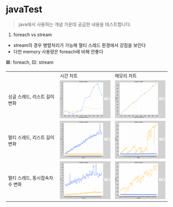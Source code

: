 # javaTest

> java에서 사용하는 개념 가운데 궁금한 내용을 테스트합니다.

1. foreach vs stream
- stream의 경우 병렬처리가 가능해 멀티 스레드 환경에서 강점을 보인다
- 다만 memory 사용량은 foreach에 비해 안좋다

🟦: foreach, 🟨: stream

<table>
  <tr>
      <td valign="center"></td>
      <td valign="center">시간 차트</td>
      <td>메모리 차트</td>
  </tr>
  <tr>
      <td valign="center">싱글 스레드, 리스트 길이 변화</td>
      <td valign="center">
          <img width="200px" src="./chartImage/single-thread-리스트 길이-chart-time.png"/>
      </td>
      <td>
          <img width="200px" src="./chartImage/single-thread-리스트 길이-chart-memory.png"/>
      </td>
  </tr>
  <tr>
      <td valign="center">멀티 스레드, 리스트 길이 변화</td>
      <td valign="center">
          <img width="200px" src="./chartImage/동접자 수-chart-time.png"/>
      </td>
      <td>
          <img width="200px" src="./chartImage/동접자 수-chart-memory.png"/>
      </td>
  </tr>
  <tr>
      <td valign="center">멀티 스레드, 동시접속자 수 변화</td>
      <td valign="center">
          <img width="200px" src="./chartImage/리스트 길이-chart-time.png"/>
      </td>
      <td>
          <img width="200px" src="./chartImage/리스트 길이-chart-memory.png"/>
      </td>
  </tr>
</table>

